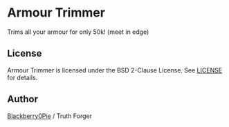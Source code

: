# Armour Trimmer
Trims all your armour for only 50k! (meet in edge)

## License
Armour Trimmer is licensed under the BSD 2-Clause License. See [LICENSE](https://github.com/Blackberry0Pie/armour-trimmer/blob/master/LICENSE) for details.

## Author
[Blackberry0Pie](https://github.com/Blackberry0Pie) / Truth Forger

